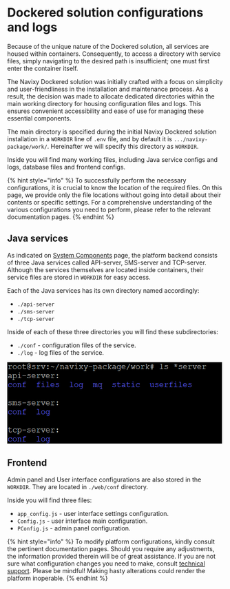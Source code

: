 # Dockered solution configurations and logs

Because of the unique nature of the Dockered solution, all services are housed within containers. Consequently, to access a directory with service files, simply navigating to the desired path is insufficient; one must first enter the container itself.

The Navixy Dockered solution was initially crafted with a focus on simplicity and user-friendliness in the installation and maintenance process. As a result, the decision was made to allocate dedicated directories within the main working directory for housing configuration files and logs. This ensures convenient accessibility and ease of use for managing these essential components.

The main directory is specified during the initial Navixy Dockered solution installation in a `WORKDIR` line of `.env` file, and by default it is `.../navixy-package/work/`. Hereinafter we will specify this directory as `WORKDIR`.

Inside you will find many working files, including Java service configs and logs, database files and frontend configs.

{% hint style="info" %}
To successfully perform the necessary configurations, it is crucial to know the location of the required files. On this page, we provide only the file locations without going into detail about their contents or specific settings. For a comprehensive understanding of the various configurations you need to perform, please refer to the relevant documentation pages.
{% endhint %}

## Java services

As indicated on [System Components](../../troubleshooting/system-components.md) page, the platform backend consists of three Java services called API-server, SMS-server and TCP-server. Although the services themselves are located inside containers, their service files are stored in `WORKDIR` for easy access.

Each of the Java services has its own directory named accordingly:

* `./api-server`
* `./sms-server`
* `./tcp-server`

Inside of each of these three directories you will find these subdirectories:

* `./conf` - configuration files of the service.
* `./log` - log files of the service.

![](../../../on-premise/on-premise/configuration/dockered-configuration/attachments/image-20230906-122950.png)

## Frontend

Admin panel and User interface configurations are also stored in the `WORKDIR`. They are located in `./web/conf` directory.

Inside you will find three files:

* `app_config.js` - user interface settings configuration.
* `Config.js` - user interface main configuration.
* `PConfig.js` - admin panel configuration.

{% hint style="info" %}
To modify platform configurations, kindly consult the pertinent documentation pages. Should you require any adjustments, the information provided therein will be of great assistance. If you are not sure what configuration changes you need to make, consult [technical support](mailto:support@navixy.com). Please be mindful! Making hasty alterations could render the platform inoperable.
{% endhint %}
